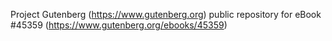 Project Gutenberg (https://www.gutenberg.org) public repository for eBook #45359 (https://www.gutenberg.org/ebooks/45359)
